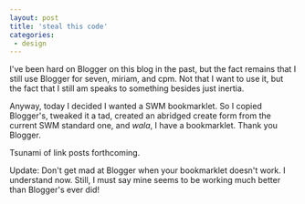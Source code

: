 ```yaml
---
layout: post
title: 'steal this code'
categories:
 - design
---
```


I've been hard on Blogger on this blog in the past, but the fact remains that I still use Blogger for <a class="dead">seven</a>, <a class="dead">miriam</a>, and <a class="dead">cpm</a>. Not that I want to use it, but the fact that I still am speaks to something besides just inertia.

Anyway, today I decided I wanted a SWM bookmarklet. So I copied Blogger's, tweaked it a tad, created an abridged create form from the current SWM standard one, and <em>wala</em>, I have a bookmarklet. Thank you Blogger.

Tsunami of link posts forthcoming.

Update: Don't get mad at Blogger when your bookmarklet doesn't work. I understand now. Still, I must say mine seems to be working much better than Blogger's ever did!
